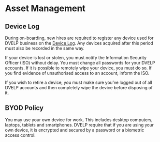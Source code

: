 # Asset Management

## Device Log

During on-boarding, new hires are required to register any device used for
DVELP business on the [Device
Log](https://docs.google.com/spreadsheets/d/1DV6c4mM0YExWZbqztMBWbKUqNlQjDYSBWLHTuvpn3ls/edit#gid=90742438).
Any devices acquired after this period must also be recorded in the same way.

If your device is lost or stolen, you must notify the Information Security
Officer (ISO) without delay. You must change all passwords for your DVELP
accounts. If it is possible to remotely wipe your device, you must do so. If you
find evidence of unauthorised access to an account, inform the ISO.

If you wish to retire a device, you must make sure you’ve logged out of all
DVELP accounts and then completely wipe the device before disposing of it.

## BYOD Policy

You may use your own device for work. This includes desktop computers, laptops,
tablets and smartphones. DVELP require that if you are using your own device, it
is encrypted and secured by a password or a biometric access control.
